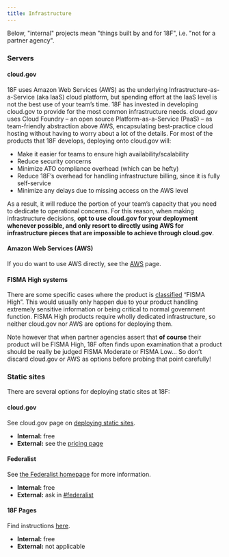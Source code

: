 ```yaml
---
title: Infrastructure
---
```


Below, "internal" projects mean "things built by and for 18F", i.e. "not for a partner agency".

### Servers

#### cloud.gov

18F uses Amazon Web Services (AWS) as the underlying Infrastructure-as-a-Service (aka IaaS) cloud platform, but spending effort at the IaaS level is not the best use of your team’s time. 18F has invested in developing cloud.gov to provide for the most common infrastructure needs. cloud.gov uses Cloud Foundry – an open source Platform-as-a-Service (PaaS) – as team-friendly abstraction above AWS, encapsulating best-practice cloud hosting without having to worry about a lot of the details. For most of the products that 18F develops, deploying onto cloud.gov will:

- Make it easier for teams to ensure high availability/scalability
- Reduce security concerns
- Minimize ATO compliance overhead (which can be hefty)
- Reduce 18F’s overhead for handling infrastructure billing, since it is fully self-service
- Minimize any delays due to missing access on the AWS level

As a result, it will reduce the portion of your team’s capacity that you need to dedicate to operational concerns. For this reason, when making infrastructure decisions, **opt to use cloud.gov for your deployment whenever possible, and only resort to directly using AWS for infrastructure pieces that are impossible to achieve through cloud.gov**.

#### Amazon Web Services (AWS)

If you do want to use AWS directly, see the [AWS](aws/) page.

#### FISMA High systems

There are some specific cases where the product is [classified](../ato/levels/) “FISMA High”. This would usually only happen due to your product handling extremely sensitive information or being critical to normal government function. FISMA High products require wholly dedicated infrastructure, so neither cloud.gov nor AWS are options for deploying them.

Note however that when partner agencies assert that **of course** their product will be FISMA High, 18F often finds upon examination that a product should be really be judged FISMA Moderate or FISMA Low... So don’t discard cloud.gov or AWS as options before probing that point carefully!

### Static sites

There are several options for deploying static sites at 18F:

#### cloud.gov

See cloud.gov page on [deploying static sites](https://docs.cloud.gov/apps/static/).

* **Internal:** free
* **External:** see the [pricing page](https://docs.cloud.gov/intro/pricing/pricing-model/)

#### Federalist

See [the Federalist homepage](https://federalist.18f.gov) for more information.

* **Internal:** free
* **External:** ask in [#federalist](https://18f.slack.com/messages/federalist/)

#### 18F Pages

Find instructions [here](https://github.com/18f/pages-server#publishing).

* **Internal:** free
* **External:** not applicable

